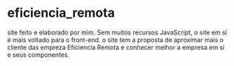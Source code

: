 # eficiencia_remota
site feito e elaborado por mim. Sem muitos recursos JavaScript, o site em sí é mais voltado para o front-end.
o site tem a proposta de aproximar mais o cliente das empreza Eficiencia Remota e conhecer melhor a empresa em sí e seus componentes.
